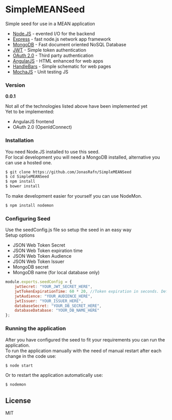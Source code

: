 # SimpleMEANSeed

Simple seed for use in a MEAN application   
- [Node.JS] - evented I/O for the backend
- [Express] - fast node.js network app framework
- [MongoDB] - Fast document oriented NoSQL Database
- [JWT] - Simple token authentication
- [OAuth 2.0] - Third party authentication
- [AngularJS] - HTML enhanced for web apps
- [HandleBars] - Simple schematic for web pages
- [MochaJS] - Unit testing JS


### Version
**0.0.1**  

Not all of the technologies listed above have been implemented yet  
Yet to be implemented:
- AngularJS frontend 
- OAuth 2.0 (OpenIdConnect)

### Installation

You need Node.JS installed to use this seed.  
For local development you will need a MongoDB installed, alternative you can use a hosted one.  

```sh
$ git clone https://github.com/JonasRafn/SimpleMEANSeed
$ cd SimpleMEANSeed
$ npm install
$ bower install
```
To make development easier for yourself you can use NodeMon.
```sh
$ npm install nodemon
```

### Configuring Seed
Use the seedConfig.js file so setup the seed in an easy way  
Setup options
- JSON Web Token Secret
- JSON Web Token expiration time
- JSON Web Token Audience
- JSON Web Token Issuer
- MongoDB secret
- MongoDB name (for local database only)
```javascript
module.exports.seedConfig = {
    jwtSecret: "YOUR_JWT_SECRET_HERE",
    jwtTokenExpirationTime: 60 * 20, //Token expiration in seconds. Default 20 minutes
    jwtAudience: "YOUR_AUDIENCE_HERE",
    jwtIssuer: "YOUR_ISSUER_HERE",
    databaseSecret: "YOUR_DB_SECRET_HERE",
    databaseDatabase: "YOUR_DB_NAME_HERE"
};
```

### Running the application
After you have configured the seed to fit your requirements you can run the application.   
To run the application manually with the need of manual restart after each change in the code use:
```sh
$ node start 
```
Or to restart the application automatically use:
```sh
$ nodemon 
```

License
----
MIT


[express]: <http://expressjs.com>
[AngularJS]: <http://angularjs.org>
[Node.JS]: <http://nodejs.org>
[MongoDB]: <https://www.mongodb.org/>
[JWT]: <https://jwt.io/>
[HandleBars]: <http://handlebarsjs.com/>
[OAuth 2.0]: <http://oauth.net/2/>
[MochaJS]: <https://mochajs.org/>